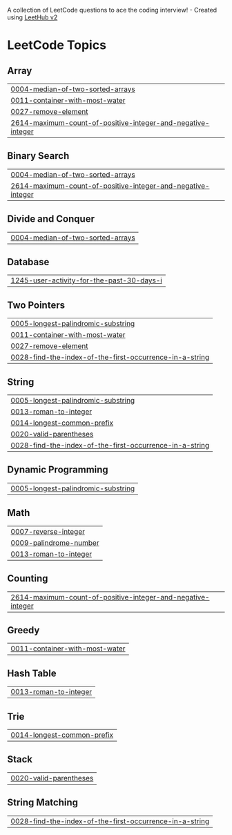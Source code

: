 A collection of LeetCode questions to ace the coding interview! - Created using [LeetHub v2](https://github.com/arunbhardwaj/LeetHub-2.0)
<!---LeetCode Topics Start-->
# LeetCode Topics
## Array
|  |
| ------- |
| [0004-median-of-two-sorted-arrays](https://github.com/DemonicEmperor/Leetcode/tree/master/0004-median-of-two-sorted-arrays) |
| [0011-container-with-most-water](https://github.com/DemonicEmperor/Leetcode/tree/master/0011-container-with-most-water) |
| [0027-remove-element](https://github.com/DemonicEmperor/Leetcode/tree/master/0027-remove-element) |
| [2614-maximum-count-of-positive-integer-and-negative-integer](https://github.com/DemonicEmperor/Leetcode/tree/master/2614-maximum-count-of-positive-integer-and-negative-integer) |
## Binary Search
|  |
| ------- |
| [0004-median-of-two-sorted-arrays](https://github.com/DemonicEmperor/Leetcode/tree/master/0004-median-of-two-sorted-arrays) |
| [2614-maximum-count-of-positive-integer-and-negative-integer](https://github.com/DemonicEmperor/Leetcode/tree/master/2614-maximum-count-of-positive-integer-and-negative-integer) |
## Divide and Conquer
|  |
| ------- |
| [0004-median-of-two-sorted-arrays](https://github.com/DemonicEmperor/Leetcode/tree/master/0004-median-of-two-sorted-arrays) |
## Database
|  |
| ------- |
| [1245-user-activity-for-the-past-30-days-i](https://github.com/DemonicEmperor/Leetcode/tree/master/1245-user-activity-for-the-past-30-days-i) |
## Two Pointers
|  |
| ------- |
| [0005-longest-palindromic-substring](https://github.com/DemonicEmperor/Leetcode/tree/master/0005-longest-palindromic-substring) |
| [0011-container-with-most-water](https://github.com/DemonicEmperor/Leetcode/tree/master/0011-container-with-most-water) |
| [0027-remove-element](https://github.com/DemonicEmperor/Leetcode/tree/master/0027-remove-element) |
| [0028-find-the-index-of-the-first-occurrence-in-a-string](https://github.com/DemonicEmperor/Leetcode/tree/master/0028-find-the-index-of-the-first-occurrence-in-a-string) |
## String
|  |
| ------- |
| [0005-longest-palindromic-substring](https://github.com/DemonicEmperor/Leetcode/tree/master/0005-longest-palindromic-substring) |
| [0013-roman-to-integer](https://github.com/DemonicEmperor/Leetcode/tree/master/0013-roman-to-integer) |
| [0014-longest-common-prefix](https://github.com/DemonicEmperor/Leetcode/tree/master/0014-longest-common-prefix) |
| [0020-valid-parentheses](https://github.com/DemonicEmperor/Leetcode/tree/master/0020-valid-parentheses) |
| [0028-find-the-index-of-the-first-occurrence-in-a-string](https://github.com/DemonicEmperor/Leetcode/tree/master/0028-find-the-index-of-the-first-occurrence-in-a-string) |
## Dynamic Programming
|  |
| ------- |
| [0005-longest-palindromic-substring](https://github.com/DemonicEmperor/Leetcode/tree/master/0005-longest-palindromic-substring) |
## Math
|  |
| ------- |
| [0007-reverse-integer](https://github.com/DemonicEmperor/Leetcode/tree/master/0007-reverse-integer) |
| [0009-palindrome-number](https://github.com/DemonicEmperor/Leetcode/tree/master/0009-palindrome-number) |
| [0013-roman-to-integer](https://github.com/DemonicEmperor/Leetcode/tree/master/0013-roman-to-integer) |
## Counting
|  |
| ------- |
| [2614-maximum-count-of-positive-integer-and-negative-integer](https://github.com/DemonicEmperor/Leetcode/tree/master/2614-maximum-count-of-positive-integer-and-negative-integer) |
## Greedy
|  |
| ------- |
| [0011-container-with-most-water](https://github.com/DemonicEmperor/Leetcode/tree/master/0011-container-with-most-water) |
## Hash Table
|  |
| ------- |
| [0013-roman-to-integer](https://github.com/DemonicEmperor/Leetcode/tree/master/0013-roman-to-integer) |
## Trie
|  |
| ------- |
| [0014-longest-common-prefix](https://github.com/DemonicEmperor/Leetcode/tree/master/0014-longest-common-prefix) |
## Stack
|  |
| ------- |
| [0020-valid-parentheses](https://github.com/DemonicEmperor/Leetcode/tree/master/0020-valid-parentheses) |
## String Matching
|  |
| ------- |
| [0028-find-the-index-of-the-first-occurrence-in-a-string](https://github.com/DemonicEmperor/Leetcode/tree/master/0028-find-the-index-of-the-first-occurrence-in-a-string) |
<!---LeetCode Topics End-->